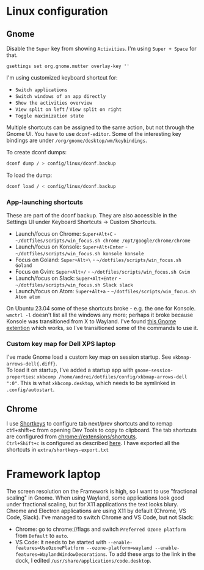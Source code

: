 # Linux configuration

## Gnome

Disable the `Super` key from showing `Activities`. I'm using `Super + Space` for that. 
```
gsettings set org.gnome.mutter overlay-key ''
```

I'm using customized keyboard shortcut for:
- `Switch applications`
- `Switch windows of an app directly`
- `Show the activities overview`
- `View split on left` / `View split on right`
- `Toggle maximization state`

Multiple shortcuts can be assigned to the same action, but not through the
Gnome UI. You have to use `dconf-editor`. Some of the interesting key bindings
are under `/org/gnome/desktop/wm/keybindings`.

To create dconf dumps:
```sh
dconf dump / > config/linux/dconf.backup
```
To load the dump:
```sh
dconf load / < config/linux/dconf.backup
```

### App-launching shortcuts

These are part of the dconf backup. They are also accessible in the Settings UI under Keyboard Shortcuts -> Custom Shortcuts.

- Launch/focus on Chrome: `Super+Alt+C` - `~/dotfiles/scripts/win_focus.sh chrome /opt/google/chrome/chrome`
- Launch/focus on Konsole: `Super+Alt+Enter` - `~/dotfiles/scripts/win_focus.sh konsole konsole`
- Focus on Goland: `Super+Alt+\` - `~/dotfiles/scripts/win_focus.sh Goland`
- Focus on Gvim: `Super+Alt+/` - `~/dotfiles/scripts/win_focus.sh Gvim`
- Launch/focus on Slack: `Super+Alt+Enter` - `~/dotfiles/scripts/win_focus.sh Slack slack`
- Launch/focus on Atom: `Super+Alt+a` - `~/dotfiles/scripts/win_focus.sh Atom atom`

On Ubuntu 23.04 some of these shortcuts broke - e.g. the one for Konsole. `wmctrl -l` doesn't list all the windows any more; perhaps it broke because Konsole was transitioned from X to Wayland. I've found [this Gnome extention](https://extensions.gnome.org/extension/5021/activate-window-by-title/) which works, so I've transitioned some of the commands to use it.

### Custom key map for Dell XPS laptop

I've made Gnome load a custom key map on session startup. See
`xkbmap-arrows-dell{.diff}`.  
To load it on startup, I've added a startup app with
`gnome-session-properties`: `xkbcomp
/home/andrei/dotfiles/config/xkbmap-arrows-dell ":0"`. This is what
`xkbcomp.desktop`, which needs to be symlinked in `.config/autostart`.

## Chrome
I use [Shortkeys](https://chrome.google.com/webstore/detail/shortkeys-custom-keyboard/logpjaacgmcbpdkdchjiaagddngobkck) to configure tab next/prev shortcuts and to remap ctrl+shift+c from opening Dev Tools to copy to clipboard.
The tab shortcuts are configured from [chrome://extensions/shortcuts](chrome://extensions/shortcuts).  
`Ctrl+Shift+c` is configured as described [here](https://askubuntu.com/questions/604434/chrome-disable-or-change-keyboard-shortcut-ctrlshiftc-developer-tools-console/991632#991632?newreg=9711ffc8ba2b4e349e87efa4b2fd3542).
I have exported all the shortcuts in `extra/shortkeys-export.txt`

# Framework laptop

The screen resolution on the Framework is high, so I want to use "fractional scaling" in Gnome. When using Wayland, some applications look good under fractional scaling, but for X11 applications the text looks blury. Chrome and Electron applications are using X11 by default (Chrome, VS Code, Slack). I've managed to switch Chrome and VS Code, but not Slack:
- Chrome: go to chrome://flags and switch `Preferred Ozone platform` from `Default` to `auto`.
- VS Code: it needs to be started with `--enable-features=UseOzonePlatform --ozone-platform=wayland --enable-features=WaylandWindowDecorations`. To add these args to the link in the dock, I edited `/usr/share/applications/code.desktop`.

